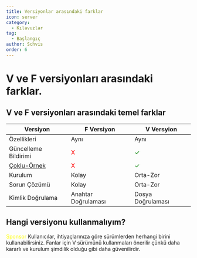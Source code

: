 ```yaml
---
title: Versiyonlar arasındaki farklar
icon: server
category:
  - Kılavuzlar
tag:
  - Başlangıç
author: Schvis
order: 6
---
```


# V ve F versiyonları arasındaki farklar.

## V ve F versiyonları arasındaki temel farklar

|Versiyon |F Versiyon|V Versyion|
|-----|--------|--------|
|Özellikleri|Aynı|Aynı|
|Güncelleme Bildirimi|<span style='color:red;'>X</span>|<span style='color:green;'>✓</span>|
|[Çoklu-Örnek](../guide/multi-instance.md)|<span style='color:red;'>X</span>|<span style='color:green;'>✓</span>|
|Kurulum|Kolay|Orta-Zor|
|Sorun Çözümü|Kolay|Orta-Zor|
|Kimlik Doğrulama|Anahtar Doğrulaması|Dosya Doğrulaması|
## Hangi versiyonu kullanmalıyım?

<span style='color:yellow;'>Sponsor</span> Kullanıcılar, ihtiyaçlarınıza göre sürümlerden herhangi birini kullanabilirsiniz. Fanlar için V sürümünü kullanmaları önerilir çünkü daha kararlı ve kurulum şimdilik olduğu gibi daha güvenilirdir.
